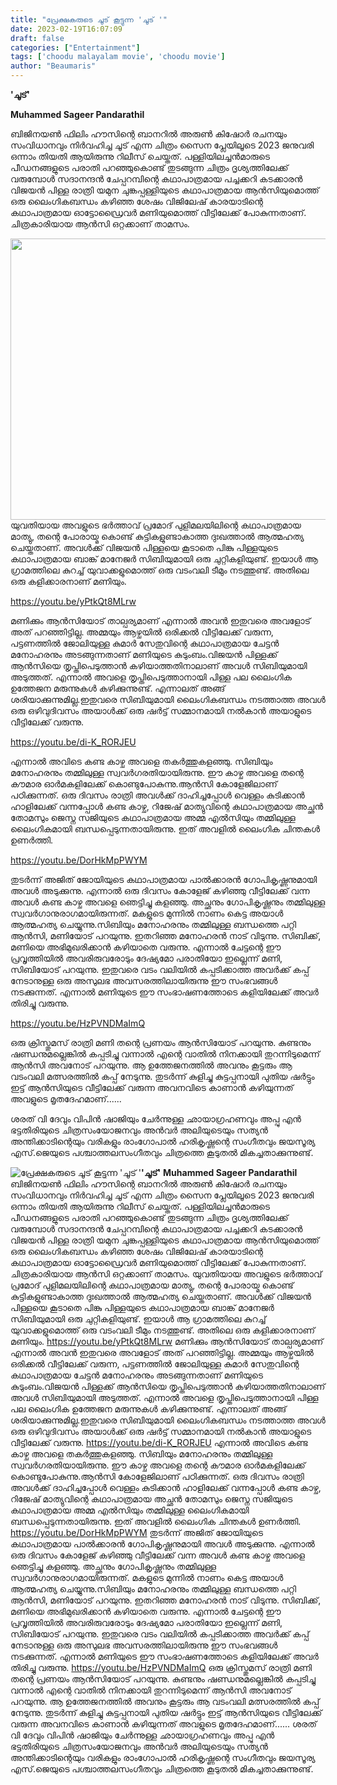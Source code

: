 ```yaml
---
title: "പ്രേക്ഷകരുടെ ചൂട് കൂട്ടുന്ന 'ചൂട് '"
date: 2023-02-19T16:07:09
draft: false
categories: ["Entertainment"]
tags: ['choodu malayalam movie', 'choodu movie']
author: "Beaumaris"
---
```


<strong>'ചൂട്'</strong>

<strong>Muhammed Sageer Pandarathil</strong>

ബിജിനയൺ ഫിലിം ഹൗസിന്റെ ബാനറിൽ അരുൺ കിഷോർ രചനയും സംവിധാനവും നിർവഹിച്ച ചൂട് എന്ന ചിത്രം സൈന പ്ലേയിലൂടെ 2023 ജനുവരി ഒന്നാം തിയതി ആയിരുന്നു റിലീസ് ചെയ്തത്. പള്ളിയിലച്ചൻമാരുടെ പീഡനങ്ങളുടെ പരാതി പറഞ്ഞുകൊണ്ട് തുടങ്ങുന്ന ചിത്രം ദൃശ്യത്തിലേക്ക് വരുമ്പോൾ സദാനന്ദൻ ചേപ്പറമ്പിന്റെ കഥാപാത്രമായ പച്ചക്കറി കടക്കാരൻ വിജയൻ പിള്ള രാത്രി യമുന ചുങ്കപ്പള്ളിയുടെ കഥാപാത്രമായ ആൻസിയുമൊത്ത് ഒരു ലൈംഗികബന്ധം കഴിഞ്ഞ ശേഷം വിജിലേഷ് കാരയാടിന്റെ കഥാപാത്രമായ ഓട്ടോഡ്രൈവർ മണിയുമൊത്ത് വീട്ടിലേക്ക് പോകുന്നതാണ്. ചിത്രകാരിയായ ആൻസി ഒറ്റക്കാണ് താമസം.

<img class="size-large wp-image-384346 aligncenter" src="https://cdn.boolokam.com/articles/2023/02/ddqq-1.jpg" alt="" width="800" height="450" />യുവതിയായ അവളുടെ ഭർത്താവ് പ്രമോദ് പുളിമലയിലിന്റെ കഥാപാത്രമായ മാത്യു, തന്റെ പോരായ്മ കൊണ്ട് കുട്ടികളുണ്ടാകാത്ത ദുഃഖത്താൽ ആത്മഹത്യ ചെയ്തതാണ്. അവൾക്ക് വിജയൻ പിള്ളയെ കൂടാതെ പിങ്കു പിള്ളയുടെ കഥാപാത്രമായ ബാങ്ക് മാനേജർ സിബിയുമായി ഒരു ചുറ്റികളിയുണ്ട്. ഇയാൾ ആ ഗ്രാമത്തിലെ കുറച്ച് യുവാക്കളുമൊത്ത് ഒരു വടംവലി ടീമും നടത്തുണ്ട്. അതിലെ ഒരു കളിക്കാരനാണ് മണിയും.

https://youtu.be/yPtkQt8MLrw

മണിക്കും ആൻസിയോട് താല്പര്യമാണ് എന്നാൽ അവൻ ഇതുവരെ അവളോട് അത് പറഞ്ഞിട്ടില്ല. അമ്മയും ആഴ്ചയിൽ ഒരിക്കൽ വീട്ടിലേക്ക് വരുന്ന, പട്ടണത്തിൽ ജോലിയുള്ള കുമാർ സേതുവിന്റെ കഥാപാത്രമായ ചേട്ടൻ മനോഹരനും അടങ്ങുന്നതാണ് മണിയുടെ കുടുംബം.വിജയൻ പിള്ളക്ക് ആൻസിയെ തൃപ്തിപെടുത്താൻ കഴിയാത്തതിനാലാണ് അവൾ സിബിയുമായി അടുത്തത്. എന്നാൽ അവളെ തൃപ്തിപെടുത്താനായി പിള്ള പല ലൈംഗിക ഉത്തേജന മരുന്നുകൾ കഴിക്കുന്നുണ്ട്. എന്നാലത് അങ്ങ് ശരിയാക്കുന്നുമില്ല.ഇതുവരെ സിബിയുമായി ലൈംഗികബന്ധം നടത്താത്ത അവൾ ഒരു ഒഴിവുദിവസം അയാൾക്ക് ഒരു ഷർട്ട് സമ്മാനമായി നൽകാൻ അയാളുടെ വീട്ടിലേക്ക് വരുന്നു.

https://youtu.be/di-K_RORJEU

എന്നാൽ അവിടെ കണ്ട കാഴ്ച അവളെ തകർത്തുകളഞ്ഞു. സിബിയും മനോഹരനും തമ്മിലുള്ള സ്വവര്‍ഗരതിയായിരുന്നു. ഈ കാഴ്ച അവളെ തന്റെ കൗമാര ഓർമകളിലേക്ക് കൊണ്ടുപോകുന്നു.ആൻസി കോളേജിലാണ് പഠിക്കുന്നത്. ഒരു ദിവസം രാത്രി അവൾക്ക് ദാഹിച്ചപ്പോൾ വെള്ളം കുടിക്കാൻ ഹാളിലേക്ക് വന്നപ്പോൾ കണ്ട കാഴ്ച, റിജേഷ് മാത്യുവിന്റെ കഥാപാത്രമായ അച്ഛൻ തോമസും ജെസ്ന സജിയുടെ കഥാപാത്രമായ അമ്മ എൽസിയും തമ്മിലുള്ള ലൈംഗികമായി ബന്ധപ്പെടുന്നതായിരുന്നു. ഇത് അവളിൽ ലൈംഗിക ചിന്തകൾ ഉണർത്തി.

https://youtu.be/DorHkMpPWYM

തുടർന്ന് അജിത് ജോയിയുടെ കഥാപാത്രമായ പാൽക്കാരൻ ഗോപികൃഷ്ണനുമായി അവൾ അടുക്കുന്നു. എന്നാൽ ഒരു ദിവസം കോളേജ് കഴിഞ്ഞു വീട്ടിലേക്ക് വന്ന അവൾ കണ്ട കാഴ്ച അവളെ ഞെട്ടിച്ചു കളഞ്ഞു. അച്ഛനും ഗോപികൃഷ്ണനും തമ്മിലുള്ള സ്വവ‍ർഗാനുരാഗമായിരുന്നത്. മകളുടെ മുന്നിൽ നാണം കെട്ട അയാൾ ആത്മഹത്യ ചെയ്യുന്നു.സിബിയും മനോഹരനും തമ്മിലുള്ള ബന്ധത്തെ പറ്റി ആൻസി, മണിയോട് പറയുന്നു. ഇതറിഞ്ഞ മനോഹരൻ നാട് വിടുന്നു. സിബിക്ക്, മണിയെ അഭിമുഖരിക്കാൻ കഴിയാതെ വരുന്നു. എന്നാൽ ചേട്ടന്റെ ഈ പ്രവൃത്തിയിൽ അവരിരുവരോടും ദേഷ്യമോ പരാതിയോ ഇല്ലെന്ന് മണി, സിബിയോട് പറയുന്നു. ഇതുവരെ വടം വലിയിൽ കപ്പടിക്കാത്ത അവർക്ക് കപ്പ് നേടാനുള്ള ഒരു അസുലഭ അവസരത്തിലായിരുന്നു ഈ സംഭവങ്ങൾ നടക്കുന്നത്. എന്നാൽ മണിയുടെ ഈ സംഭാഷണത്തോടെ കളിയിലേക്ക് അവർ തിരിച്ചു വരുന്നു.

https://youtu.be/HzPVNDMaImQ

ഒരു ക്രിസ്തുമസ് രാത്രി മണി തന്റെ പ്രണയം ആൻസിയോട് പറയുന്നു. കുണ്ടനും ഷണ്ഡനുമല്ലെങ്കിൽ കപ്പടിച്ചു വന്നാൽ എന്റെ വാതിൽ നിനക്കായി തുറന്നിടുമെന്ന് ആൻസി അവനോട് പറയുന്നു. ആ ഉത്തേജനത്തിൽ അവനും കൂട്ടരും ആ വടംവലി മത്സരത്തിൽ കപ്പ് നേടുന്നു. തുടർന്ന് കുളിച്ചു കുട്ടപ്പനായി പുതിയ ഷർട്ടും ഇട്ട് ആൻസിയുടെ വീട്ടിലേക്ക് വരുന്ന അവനവിടെ കാണാൻ കഴിയുന്നത് അവളുടെ മൃതദേഹമാണ്......

ശരത് വി ദേവും വിപിൻ ഷാജിയും ചേർന്നുള്ള ഛായാഗ്രഹണവും അപ്പു എൻ ഭട്ടതിരിയുടെ ചിത്രസംയോജനവും അൻവർ അലിയുടെയും സത്യൻ അന്തിക്കാടിന്റെയും വരികളും രാംഗോപാൽ ഹരികൃഷ്ണന്റെ സംഗീതവും ജയസൂര്യ എസ്.ജെയുടെ പശ്ചാത്തലസംഗീതവും ചിത്രത്തെ കൂടുതൽ മികച്ചതാക്കുന്നുണ്ട്.


![പ്രേക്ഷകരുടെ ചൂട് കൂട്ടുന്ന 'ചൂട് '](https://cdn.boolokam.com/articles/2023/02/ddqq-1.jpg)**'ചൂട്'** **Muhammed Sageer Pandarathil** ബിജിനയൺ ഫിലിം ഹൗസിന്റെ ബാനറിൽ അരുൺ കിഷോർ രചനയും സംവിധാനവും നിർവഹിച്ച ചൂട് എന്ന ചിത്രം സൈന പ്ലേയിലൂടെ 2023 ജനുവരി ഒന്നാം തിയതി ആയിരുന്നു റിലീസ് ചെയ്തത്. പള്ളിയിലച്ചൻമാരുടെ പീഡനങ്ങളുടെ പരാതി പറഞ്ഞുകൊണ്ട് തുടങ്ങുന്ന ചിത്രം ദൃശ്യത്തിലേക്ക് വരുമ്പോൾ സദാനന്ദൻ ചേപ്പറമ്പിന്റെ കഥാപാത്രമായ പച്ചക്കറി കടക്കാരൻ വിജയൻ പിള്ള രാത്രി യമുന ചുങ്കപ്പള്ളിയുടെ കഥാപാത്രമായ ആൻസിയുമൊത്ത് ഒരു ലൈംഗികബന്ധം കഴിഞ്ഞ ശേഷം വിജിലേഷ് കാരയാടിന്റെ കഥാപാത്രമായ ഓട്ടോഡ്രൈവർ മണിയുമൊത്ത് വീട്ടിലേക്ക് പോകുന്നതാണ്. ചിത്രകാരിയായ ആൻസി ഒറ്റക്കാണ് താമസം. യുവതിയായ അവളുടെ ഭർത്താവ് പ്രമോദ് പുളിമലയിലിന്റെ കഥാപാത്രമായ മാത്യു, തന്റെ പോരായ്മ കൊണ്ട് കുട്ടികളുണ്ടാകാത്ത ദുഃഖത്താൽ ആത്മഹത്യ ചെയ്തതാണ്. അവൾക്ക് വിജയൻ പിള്ളയെ കൂടാതെ പിങ്കു പിള്ളയുടെ കഥാപാത്രമായ ബാങ്ക് മാനേജർ സിബിയുമായി ഒരു ചുറ്റികളിയുണ്ട്. ഇയാൾ ആ ഗ്രാമത്തിലെ കുറച്ച് യുവാക്കളുമൊത്ത് ഒരു വടംവലി ടീമും നടത്തുണ്ട്. അതിലെ ഒരു കളിക്കാരനാണ് മണിയും. https://youtu.be/yPtkQt8MLrw മണിക്കും ആൻസിയോട് താല്പര്യമാണ് എന്നാൽ അവൻ ഇതുവരെ അവളോട് അത് പറഞ്ഞിട്ടില്ല. അമ്മയും ആഴ്ചയിൽ ഒരിക്കൽ വീട്ടിലേക്ക് വരുന്ന, പട്ടണത്തിൽ ജോലിയുള്ള കുമാർ സേതുവിന്റെ കഥാപാത്രമായ ചേട്ടൻ മനോഹരനും അടങ്ങുന്നതാണ് മണിയുടെ കുടുംബം.വിജയൻ പിള്ളക്ക് ആൻസിയെ തൃപ്തിപെടുത്താൻ കഴിയാത്തതിനാലാണ് അവൾ സിബിയുമായി അടുത്തത്. എന്നാൽ അവളെ തൃപ്തിപെടുത്താനായി പിള്ള പല ലൈംഗിക ഉത്തേജന മരുന്നുകൾ കഴിക്കുന്നുണ്ട്. എന്നാലത് അങ്ങ് ശരിയാക്കുന്നുമില്ല.ഇതുവരെ സിബിയുമായി ലൈംഗികബന്ധം നടത്താത്ത അവൾ ഒരു ഒഴിവുദിവസം അയാൾക്ക് ഒരു ഷർട്ട് സമ്മാനമായി നൽകാൻ അയാളുടെ വീട്ടിലേക്ക് വരുന്നു. https://youtu.be/di-K_RORJEU എന്നാൽ അവിടെ കണ്ട കാഴ്ച അവളെ തകർത്തുകളഞ്ഞു. സിബിയും മനോഹരനും തമ്മിലുള്ള സ്വവര്‍ഗരതിയായിരുന്നു. ഈ കാഴ്ച അവളെ തന്റെ കൗമാര ഓർമകളിലേക്ക് കൊണ്ടുപോകുന്നു.ആൻസി കോളേജിലാണ് പഠിക്കുന്നത്. ഒരു ദിവസം രാത്രി അവൾക്ക് ദാഹിച്ചപ്പോൾ വെള്ളം കുടിക്കാൻ ഹാളിലേക്ക് വന്നപ്പോൾ കണ്ട കാഴ്ച, റിജേഷ് മാത്യുവിന്റെ കഥാപാത്രമായ അച്ഛൻ തോമസും ജെസ്ന സജിയുടെ കഥാപാത്രമായ അമ്മ എൽസിയും തമ്മിലുള്ള ലൈംഗികമായി ബന്ധപ്പെടുന്നതായിരുന്നു. ഇത് അവളിൽ ലൈംഗിക ചിന്തകൾ ഉണർത്തി. https://youtu.be/DorHkMpPWYM തുടർന്ന് അജിത് ജോയിയുടെ കഥാപാത്രമായ പാൽക്കാരൻ ഗോപികൃഷ്ണനുമായി അവൾ അടുക്കുന്നു. എന്നാൽ ഒരു ദിവസം കോളേജ് കഴിഞ്ഞു വീട്ടിലേക്ക് വന്ന അവൾ കണ്ട കാഴ്ച അവളെ ഞെട്ടിച്ചു കളഞ്ഞു. അച്ഛനും ഗോപികൃഷ്ണനും തമ്മിലുള്ള സ്വവ‍ർഗാനുരാഗമായിരുന്നത്. മകളുടെ മുന്നിൽ നാണം കെട്ട അയാൾ ആത്മഹത്യ ചെയ്യുന്നു.സിബിയും മനോഹരനും തമ്മിലുള്ള ബന്ധത്തെ പറ്റി ആൻസി, മണിയോട് പറയുന്നു. ഇതറിഞ്ഞ മനോഹരൻ നാട് വിടുന്നു. സിബിക്ക്, മണിയെ അഭിമുഖരിക്കാൻ കഴിയാതെ വരുന്നു. എന്നാൽ ചേട്ടന്റെ ഈ പ്രവൃത്തിയിൽ അവരിരുവരോടും ദേഷ്യമോ പരാതിയോ ഇല്ലെന്ന് മണി, സിബിയോട് പറയുന്നു. ഇതുവരെ വടം വലിയിൽ കപ്പടിക്കാത്ത അവർക്ക് കപ്പ് നേടാനുള്ള ഒരു അസുലഭ അവസരത്തിലായിരുന്നു ഈ സംഭവങ്ങൾ നടക്കുന്നത്. എന്നാൽ മണിയുടെ ഈ സംഭാഷണത്തോടെ കളിയിലേക്ക് അവർ തിരിച്ചു വരുന്നു. https://youtu.be/HzPVNDMaImQ ഒരു ക്രിസ്തുമസ് രാത്രി മണി തന്റെ പ്രണയം ആൻസിയോട് പറയുന്നു. കുണ്ടനും ഷണ്ഡനുമല്ലെങ്കിൽ കപ്പടിച്ചു വന്നാൽ എന്റെ വാതിൽ നിനക്കായി തുറന്നിടുമെന്ന് ആൻസി അവനോട് പറയുന്നു. ആ ഉത്തേജനത്തിൽ അവനും കൂട്ടരും ആ വടംവലി മത്സരത്തിൽ കപ്പ് നേടുന്നു. തുടർന്ന് കുളിച്ചു കുട്ടപ്പനായി പുതിയ ഷർട്ടും ഇട്ട് ആൻസിയുടെ വീട്ടിലേക്ക് വരുന്ന അവനവിടെ കാണാൻ കഴിയുന്നത് അവളുടെ മൃതദേഹമാണ്...... ശരത് വി ദേവും വിപിൻ ഷാജിയും ചേർന്നുള്ള ഛായാഗ്രഹണവും അപ്പു എൻ ഭട്ടതിരിയുടെ ചിത്രസംയോജനവും അൻവർ അലിയുടെയും സത്യൻ അന്തിക്കാടിന്റെയും വരികളും രാംഗോപാൽ ഹരികൃഷ്ണന്റെ സംഗീതവും ജയസൂര്യ എസ്.ജെയുടെ പശ്ചാത്തലസംഗീതവും ചിത്രത്തെ കൂടുതൽ മികച്ചതാക്കുന്നുണ്ട്.
